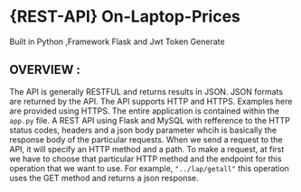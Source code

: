 # {REST-API} On-Laptop-Prices
Built in Python ,Framework Flask and Jwt Token Generate
## OVERVIEW :
The API is generally RESTFUL and returns results in JSON. JSON formats are returned by the API.
The API supports HTTP and HTTPS. Examples here are provided using HTTPS.
The entire application is contained within the `app.py` file.
A REST API using Flask and MySQL with refference to the HTTP status codes,
headers and a json body parameter whcih is basically the response body of the particular requests.
When we send a request to the API, it will specify an HTTP method and a path.
To make a request, at first we have to choose that particular HTTP method and the endpoint for this operation that we want to use.
For example, `"../lap/getall"` this operation uses the GET method and returns a json response.
